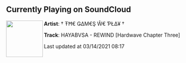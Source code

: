 ## Currently Playing on SoundCloud

[<img align="left" width="100" src="https://i1.sndcdn.com/artworks-QSWcoFIaClsBbQwu-O3vMHQ-t500x500.jpg">](https://soundcloud.com/the-games-we-play/hayabvsa-rewind-hardwave-chapter-three)

**Artist**: † ŦĦ€ ǤΔΜ€Ş Ŵ€ ƤŁΔ¥ † 

**Track**: HAYABVSA - REWIND [Hardwave Chapter Three]

Last updated at 03/14/2021 08:17
